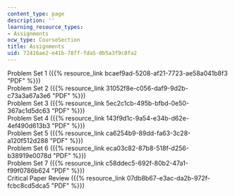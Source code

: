 ```yaml
---
content_type: page
description: ''
learning_resource_types:
- Assignments
ocw_type: CourseSection
title: Assignments
uid: 72416ae2-e41b-78ff-fda5-0b5a3f9c0fa2
---
```


Problem Set 1 ({{% resource_link bcaef9ad-5208-af21-7723-ae58a041b8f3 "PDF" %}})  
Problem Set 2 ({{% resource_link 31052f8e-c056-daf9-9d2b-c73a3a67a3e6 "PDF" %}})  
Problem Set 3 ({{% resource_link 5ec2c1cb-495b-bfbd-0e50-367ac1d5dc63 "PDF" %}})  
Problem Set 4 ({{% resource_link 143f9d1c-9a54-e34b-d62e-4ef490d613b3 "PDF" %}})  
Problem Set 5 ({{% resource_link ca6254b9-89dd-fa63-3c28-a120f512d288 "PDF" %}})  
Problem Set 6 ({{% resource_link eca03c82-87b8-518f-d256-b38919e0078d "PDF" %}})  
Problem Set 7 ({{% resource_link c58ddec5-692f-80b2-47a1-f99f0786b624 "PDF" %}})  
Critical Paper Review ({{% resource_link 07db8b67-e3ac-da2b-972f-fcbc8cd5dca5 "PDF" %}})